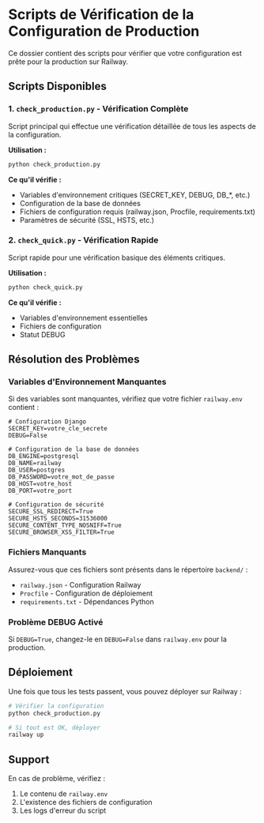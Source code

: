 # Scripts de Vérification de la Configuration de Production

Ce dossier contient des scripts pour vérifier que votre configuration est prête pour la production sur Railway.

## Scripts Disponibles

### 1. `check_production.py` - Vérification Complète
Script principal qui effectue une vérification détaillée de tous les aspects de la configuration.

**Utilisation :**
```bash
python check_production.py
```

**Ce qu'il vérifie :**
- Variables d'environnement critiques (SECRET_KEY, DEBUG, DB_*, etc.)
- Configuration de la base de données
- Fichiers de configuration requis (railway.json, Procfile, requirements.txt)
- Paramètres de sécurité (SSL, HSTS, etc.)

### 2. `check_quick.py` - Vérification Rapide
Script rapide pour une vérification basique des éléments critiques.

**Utilisation :**
```bash
python check_quick.py
```

**Ce qu'il vérifie :**
- Variables d'environnement essentielles
- Fichiers de configuration
- Statut DEBUG

## Résolution des Problèmes

### Variables d'Environnement Manquantes
Si des variables sont manquantes, vérifiez que votre fichier `railway.env` contient :

```env
# Configuration Django
SECRET_KEY=votre_cle_secrete
DEBUG=False

# Configuration de la base de données
DB_ENGINE=postgresql
DB_NAME=railway
DB_USER=postgres
DB_PASSWORD=votre_mot_de_passe
DB_HOST=votre_host
DB_PORT=votre_port

# Configuration de sécurité
SECURE_SSL_REDIRECT=True
SECURE_HSTS_SECONDS=31536000
SECURE_CONTENT_TYPE_NOSNIFF=True
SECURE_BROWSER_XSS_FILTER=True
```

### Fichiers Manquants
Assurez-vous que ces fichiers sont présents dans le répertoire `backend/` :
- `railway.json` - Configuration Railway
- `Procfile` - Configuration de déploiement
- `requirements.txt` - Dépendances Python

### Problème DEBUG Activé
Si `DEBUG=True`, changez-le en `DEBUG=False` dans `railway.env` pour la production.

## Déploiement

Une fois que tous les tests passent, vous pouvez déployer sur Railway :

```bash
# Vérifier la configuration
python check_production.py

# Si tout est OK, déployer
railway up
```

## Support

En cas de problème, vérifiez :
1. Le contenu de `railway.env`
2. L'existence des fichiers de configuration
3. Les logs d'erreur du script
